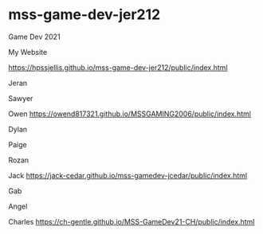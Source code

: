 # mss-game-dev-jer212
Game Dev 2021


My Website

https://hpssjellis.github.io/mss-game-dev-jer212/public/index.html





Jeran



Sawyer


Owen   https://owend817321.github.io/MSSGAMING2006/public/index.html


Dylan

Paige


Rozan

Jack    https://jack-cedar.github.io/mss-gamedev-jcedar/public/index.html

Gab


Angel


Charles   https://ch-gentle.github.io/MSS-GameDev21-CH/public/index.html




